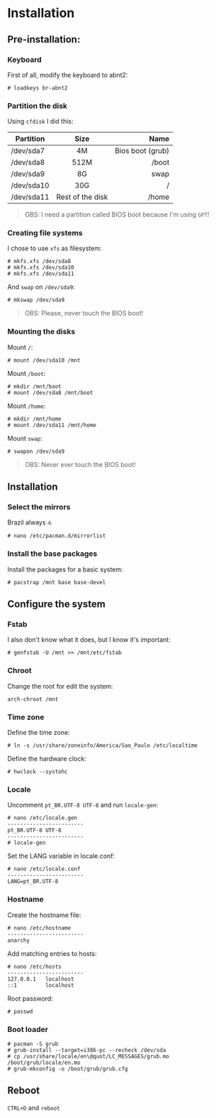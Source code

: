 # Installation

## Pre-installation: 

### Keyboard
First of all, modify the keyboard to abnt2:

```
# loadkeys br-abnt2
```

### Partition the disk

Using `cfdisk` I did this:

| Partition        | Size             | Name             |
| ---------------- |:----------------:| ----------------:|
| /dev/sda7        | 4M               | Bios boot (grub) |
| /dev/sda8        | 512M             | /boot            |
| /dev/sda9        | 8G               | swap             |
| /dev/sda10       | 30G              | /                |
| /dev/sda11       | Rest of the disk | /home            |

> OBS: I need a partition called BIOS boot because I'm using `GPT`!

### Creating file systems

I chose to use `xfs` as filesystem:

```
# mkfs.xfs /dev/sda8
# mkfs.xfs /dev/sda10
# mkfs.xfs /dev/sda11
```

And `swap` on `/dev/sda9`:

```
# mkswap /dev/sda9
```

> OBS: Please, never touch the BIOS boot!

### Mounting the disks

Mount `/`:
```
# mount /dev/sda10 /mnt
```

Mount `/boot`:
```
# mkdir /mnt/boot
# mount /dev/sda8 /mnt/boot
```

Mount `/home`:
```
# mkdir /mnt/home
# mount /dev/sda11 /mnt/home
```

Mount `swap`:
```
# swapon /dev/sda9
```

> OBS: Never ever touch the BIOS boot!

## Installation

### Select the mirrors

Brazil always :top:
```
# nano /etc/pacman.d/mirrorlist
```

### Install the base packages

Install the packages for a basic system:
```
# pacstrap /mnt base base-devel
```

## Configure the system

### Fstab

I also don't know what it does, but I know it's important:
```
# genfstab -U /mnt >> /mnt/etc/fstab
```

### Chroot

Change the root for edit the system:
```
arch-chroot /mnt
```

### Time zone

Define the time zone:
```
# ln -s /usr/share/zoneinfo/America/Sao_Paulo /etc/localtime
```

Define the hardware clock:
```
# hwclock --systohc
```

### Locale

Uncomment `pt_BR.UTF-8 UTF-8` and run `locale-gen`:
```
# nano /etc/locale.gen
------------------------
pt_BR.UTF-8 UTF-8
------------------------
# locale-gen
```

Set the LANG variable in locale.conf:
```
# nano /etc/locale.conf
------------------------
LANG=pt_BR.UTF-8
```

### Hostname

Create the hostname file:
```
# nano /etc/hostname
------------------------
anarchy
```

Add matching entries to hosts:
```
# nano /etc/hosts
------------------------
127.0.0.1	localhost
::1			localhost
```

Root password:
```
# passwd
```

### Boot loader

```
# pacman -S grub
# grub-install --target=i386-pc --recheck /dev/sda
# cp /usr/share/locale/en\@quot/LC_MESSAGES/grub.mo /boot/grub/locale/en.mo
# grub-mkconfig -o /boot/grub/grub.cfg
```

## Reboot
`CTRL+D` and `reboot`
